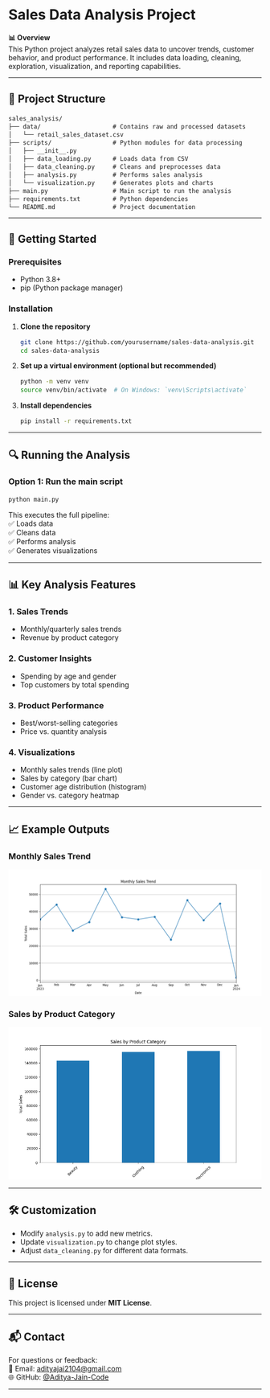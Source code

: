 # **Sales Data Analysis Project**

**📊 Overview**  
This Python project analyzes retail sales data to uncover trends, customer behavior, and product performance. It includes data loading, cleaning, exploration, visualization, and reporting capabilities.

---

## **📂 Project Structure**

```
sales_analysis/
├── data/                    # Contains raw and processed datasets
│   └── retail_sales_dataset.csv
├── scripts/                 # Python modules for data processing
│   ├── __init__.py
│   ├── data_loading.py      # Loads data from CSV
│   ├── data_cleaning.py     # Cleans and preprocesses data
│   ├── analysis.py          # Performs sales analysis
│   └── visualization.py     # Generates plots and charts
├── main.py                  # Main script to run the analysis
├── requirements.txt         # Python dependencies
└── README.md                # Project documentation
```

---

## **🚀 Getting Started**

### **Prerequisites**

- Python 3.8+
- pip (Python package manager)

### **Installation**

1. **Clone the repository**

   ```bash
   git clone https://github.com/yourusername/sales-data-analysis.git
   cd sales-data-analysis
   ```

2. **Set up a virtual environment (optional but recommended)**

   ```bash
   python -m venv venv
   source venv/bin/activate  # On Windows: `venv\Scripts\activate`
   ```

3. **Install dependencies**
   ```bash
   pip install -r requirements.txt
   ```

---

## **🔍 Running the Analysis**

### **Option 1: Run the main script**

```bash
python main.py
```

This executes the full pipeline:  
✅ Loads data  
✅ Cleans data  
✅ Performs analysis  
✅ Generates visualizations

---

## **📊 Key Analysis Features**

### **1. Sales Trends**

- Monthly/quarterly sales trends
- Revenue by product category

### **2. Customer Insights**

- Spending by age and gender
- Top customers by total spending

### **3. Product Performance**

- Best/worst-selling categories
- Price vs. quantity analysis

### **4. Visualizations**

- Monthly sales trends (line plot)
- Sales by category (bar chart)
- Customer age distribution (histogram)
- Gender vs. category heatmap

---

## **📈 Example Outputs**

### **Monthly Sales Trend**

![Monthly Sales Trend](photos/monthly%20sales%20trend.png)

### **Sales by Product Category**

![Category Sales](photos/sales%20by%20product%20category.png)

---

## **🛠️ Customization**

- Modify `analysis.py` to add new metrics.
- Update `visualization.py` to change plot styles.
- Adjust `data_cleaning.py` for different data formats.

---

## **📜 License**

This project is licensed under **MIT License**.

---

## **📬 Contact**

For questions or feedback:  
📧 Email: adityajai2104@gmail.com  
🌐 GitHub: [@Aditya-Jain-Code](https://github.com/Aditya-Jain-Code)

---

